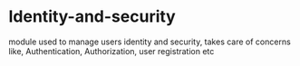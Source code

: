Identity-and-security
=====================

module used to manage users identity and security, takes care of concerns like, Authentication, Authorization, user registration etc
